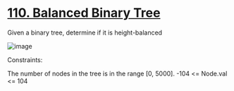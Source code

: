 # [110. Balanced Binary Tree](https://leetcode.com/problems/balanced-binary-tree/description/)

Given a binary tree, determine if it is height-balanced

![image](https://github.com/Trilochna/NeetCode150/assets/97858274/3c32733a-15c7-4b1e-be2f-12801d00772a)

Constraints:

The number of nodes in the tree is in the range [0, 5000].
-104 <= Node.val <= 104


 
